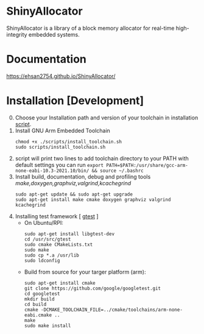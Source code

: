 # ShinyAllocator
ShinyAllocator is  a library of a block memory allocator for real-time high-integrity embedded systems. 

# Documentation
https://ehsan2754.github.io/ShinyAllocator/

# Installation [Development]
 0. Choose your Installation path and version of your toolchain in installation [script](./scripts/install_toolchain.sh).
 1. Install GNU Arm Embedded Toolchain
       ```
       chmod +x ./scripts/install_toolchain.sh
       sudo scripts/install_toolchain.sh

       ```
 2. script will print two lines to add toolchain directory to your PATH with default settings you can run
     ```export PATH=$PATH:/usr/share/gcc-arm-none-eabi-10.3-2021.10/bin/ && source ~/.bashrc```
 3. Install build, documentation, debug and profiling tools *make,doxygen,graphviz,valgrind,kcachegrind*
       ```
       sudo apt-get update && sudo apt-get upgrade
       sudo apt-get install make cmake doxygen graphviz valgrind kcachegrind
       ```
1. Installing test framework [ [gtest](https://github.com/google/googletest.git) ]
   * On Ubuntu/RPI:
      ```
      sudo apt-get install libgtest-dev
      cd /usr/src/gtest
      sudo cmake CMakeLists.txt
      sudo make
      sudo cp *.a /usr/lib
      sudo ldconfig
      ```
   * Build from source for your targer platform (arm):
      ```
      sudo apt-get install cmake
      git clone https://github.com/google/googletest.git
      cd googletest
      mkdir build
      cd build
      cmake -DCMAKE_TOOLCHAIN_FILE=../cmake/toolchains/arm-none-eabi.cmake ..
      make
      sudo make install
      ```
